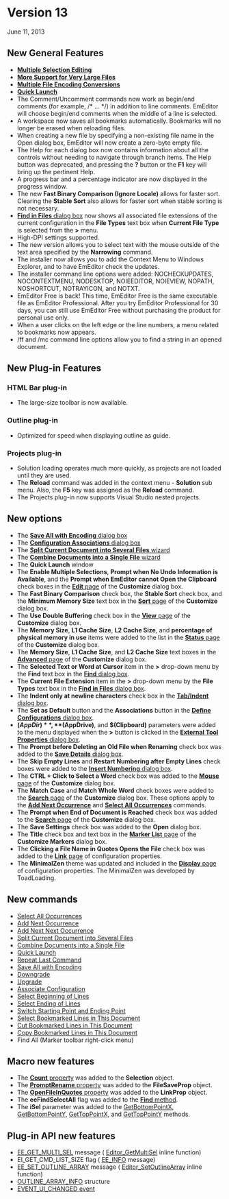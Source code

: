 # Version 13

June 11, 2013

## New General Features

- [**Multiple Selection Editing**](../features/multiple_selection_editing)
- [**More Support for Very Large Files**](../features/more_support_for_very_large_files)
- [**Multiple File Encoding Conversions**](../features/multiple_file_encoding_conversion)
- [**Quick Launch**](../features/quick_launch)
- The Comment/Uncomment commands now work as begin/end comments (for example, /\* ... \*/) in addition to line comments. EmEditor will choose begin/end comments when the middle of a line is selected.
- A workspace now saves all bookmarks automatically. Bookmarks will no longer be erased when reloading files.
- When creating a new file by specifying a non-existing file name in the Open dialog box, EmEditor will now create a zero-byte empty file.
- The Help for each dialog box now contains information about all the controls without needing to navigate through branch items. The Help button was deprecated, and pressing the **?** button or the **F1** key will bring up the pertinent Help.
- A progress bar and a percentage indicator are now displayed in the progress window.
- The new **Fast Binary Comparison (Ignore Locale)** allows for faster sort. Clearing the **Stable Sort** also allows for faster sort when stable sorting is not necessary.
- [**Find in Files** dialog box](../dlg/find_in_files/index) now shows all associated file extensions of the current configuration in the **File Types** text box when **Current File Type** is selected from the **>** menu.
- High-DPI settings supported.
- The new version allows you to select text with the mouse outside of the text area specified by the **Narrowing** command.
- The installer now allows you to add the Context Menu to Windows Explorer, and to have EmEditor check the updates.
- The installer command line options were added: NOCHECKUPDATES, NOCONTEXTMENU, NODESKTOP, NOIEEDITOR, NOIEVIEW, NOPATH, NOSHORTCUT, NOTRAYICON, and NOTXT.
- EmEditor Free is back! This time, EmEditor Free is the same executable file as EmEditor Professional. After you try EmEditor Professional for 30 days, you can still use EmEditor Free without purchasing the product for personal use only.
- When a user clicks on the left edge or the line numbers, a menu related to bookmarks now appears.
- /ff and /mc command line options allow you to find a string in an
opened document.

## New Plug-in Features

### HTML Bar plug-in

- The large-size toolbar is now available.

### Outline plug-in

- Optimized for speed when displaying outline as guide.

### Projects plug-in

- Solution loading operates much more quickly, as projects are not loaded until they are used.
- The **Reload** command was added in the context menu - **Solution** sub menu. Also, the **F5** key was assigned as the
**Reload** command.
- The Projects plug-in now supports Visual Studio nested projects.

## New options

- The
[**Save All with Encoding** dialog box](../dlg/save_all_as/index)
- The
[**Configuration Associations** dialog box](../dlg/configuration_associations/index)
- The
[**Split Current Document into Several Files** wizard](../dlg/split_to_files/index)
- The
[**Combine Documents into a Single File** wizard](../dlg/combine_files/index)
- The
**Quick Launch** window
- The **Enable Multiple Selections**, **Prompt when No Undo**
**Information is Available**, and the **Prompt when EmEditor cannot Open the Clipboard** check boxes in the
[**Edit** page](../dlg/customize/edit/index) of the **Customize** dialog box.
- The **Fast Binary Comparison** check box, the **Stable Sort** check box, and the **Minimum Memory Size** text box in the
[**Sort** page](../dlg/customize/sort/index) of the **Customize** dialog box.
- The **Use Double Buffering** check box in the
[**View** page](../dlg/customize/view/index) of the **Customize** dialog box.
- The **Memory Size**, **L1 Cache Size**, **L2 Cache Size**, and **percentage of physical memory in use** items were added to the list in the
[**Status** page](../dlg/customize/status/index) of the **Customize** dialog box.
- The **Memory Size**, **L1 Cache Size**, and **L2 Cache Size** text boxes in the [**Advanced** page](../dlg/customize/advanced/index) of the **Customize**
dialog box.
- The **Selected Text or Word at Cursor** item in the **>** drop-down menu by the **Find** text box in the
[**Find** dialog box](../dlg/find/index).
- The **Current File Extension** item in the **>** drop-down menu by the **File Types** text box in the
[**Find in Files** dialog box](../dlg/find_in_files/index).
- The **Indent only at newline characters** check box in the
[**Tab/Indent** dialog box](../dlg/properties/general/indent/index).
- The **Set as Default** button and the **Associations** button in the
[**Define Configurations** dialog box](../dlg/configurations/index).
- **$(AppDir)**, **$(AppDrive)**, and **$(Clipboard)** parameters were added to the menu displayed when the **>** button is clicked in the
[**External Tool Properties** dialog box](../dlg/tools/properties/index).
- The **Prompt before Deleting an Old File when Renaming** check box was added to the
[**Save Details** dialog box](../dlg/properties/file/save_details/index).
- The **Skip Empty Lines** and **Restart Numbering after Empty Lines** check boxes were added to the
[**Insert Numbering** dialog box](../dlg/insert_numbering/index).
- The **CTRL + Click to Select a Word** check box was added to the
[**Mouse** page](../dlg/customize/mouse/index) of the **Customize**
dialog box.
- The **Match Case** and **Match Whole Word** check boxes were added to the
[**Search** page](../dlg/customize/search/index) of the **Customize** dialog box. These options apply to the **[Add Next Occurrence](../cmd/search/add_next_occurrence)** and **[Select All Occurrences](../cmd/search/select_all_occurrences)**
commands.
- The **Prompt when End of Document is Reached** check box was added to the
[**Search** page](../dlg/customize/search/index) of the **Customize** dialog box.
- The **Save Settings** check box was added to the **Open** dialog box.
- The **Title** check box and text box in the
[**Marker List** page](../dlg/customize_markers/marker_list/index) of the **Customize Markers** dialog box.
- The **Clicking a File Name in Quotes Opens the File** check box was added to the
[**Link** page](../dlg/properties/link/index) of configuration properties.
- The **MinimalZen** theme was updated and included in the [**Display** page](../dlg/properties/display/index) of configuration properties. The MinimalZen was
developed by ToadLoading.

## New commands

- [Select All Occurrences](../cmd/search/select_all_occurrences)
- [Add Next Occurrence](../cmd/search/add_next_occurrence)
- [Add Next Next Occurrence](../cmd/search/add_next2_occurrence)
- [Split Current Document into Several Files](../cmd/tools/split_to_files)
- [Combine Documents into a Single File](../cmd/tools/combine_files)
- [Quick Launch](../cmd/tools/search_all_commands)
- [Repeat Last Command](../cmd/edit/repeat_last_command)
- [Save All with Encoding](../cmd/file/file_save_all_as)
- [Downgrade](../cmd/help/downgrade)
- [Upgrade](../cmd/help/upgrade)
- [Associate Configuration](../cmd/tools/configuration_associations)
- [Select Beginning of Lines](../cmd/edit/select_begin_lines)
- [Select Ending of Lines](../cmd/edit/select_end_lines)
- [Switch Starting Point and Ending Point](../cmd/edit/switch_start_end_select)
- [Select Bookmarked Lines in This Document](../cmd/edit/bookmark_select)
- [Cut Bookmarked Lines in This Document](../cmd/edit/bookmark_cut)
- [Copy Bookmarked Lines in This Document](../cmd/edit/bookmark_copy)
- Find All (Marker toolbar right-click menu)

## Macro new features

- The [**Count** property](../macro/selection/selection_count) was added to the **Selection** object.
- The [**PromptRename** property](../macro/file_save_prop/prompt_rename) was added to the **FileSaveProp** object.
- The [**OpenFileInQuotes** property](../macro/link_prop/open_file_in_quotes) was added to the **LinkProp** object.
- The **eeFindSelectAll** flag was added to the [**Find** method](../macro/selection/selection_find).
- The **iSel** parameter was added to the [GetBottomPointX](../macro/selection/selection_getbottompointx), [GetBottomPointY](../macro/selection/selection_getbottompointy),
[GetTopPointX](../macro/selection/selection_gettoppointx), and
[GetTopPointY](../macro/selection/selection_gettoppointy) methods.

## Plug-in API new features

- [EE\_GET\_MULTI\_SEL](../plugin/message/ee_get_multi_sel)
message ( [Editor\_GetMultiSel](../plugin/macro/editor_getmultisel)
inline function)
- EI\_GET\_CMD\_LIST\_SIZE flag ( [EE\_INFO](../plugin/message/ee_info) message)
- [EE\_SET\_OUTLINE\_ARRAY](../plugin/message/ee_set_outline_array)
message ( [Editor\_SetOutlineArray](../plugin/macro/editor_setoutlinearray)
inline function)
- [OUTLINE\_ARRAY\_INFO](../plugin/structure/outline_array_info) structure
- [EVENT\_UI\_CHANGED event](../plugin/event/index)